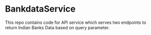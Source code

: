 # BankdataService
This repo contains code for APi service which serves two endpoints to return Indian Banks Data based on query parameter.
